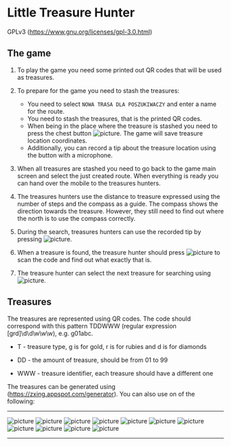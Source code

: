 # Little Treasure Hunter

GPLv3 (https://www.gnu.org/licenses/gpl-3.0.html)

## The game

1. To play the game you need some printed out QR codes that will be used as treasures.

2. To prepare for the game you need to stash the treasures:
    * You need to select `NOWA TRASA DLA POSZUKIWACZY` and enter a name for the route.
    * You need to stash the treasures, that is the printed QR codes.
    * When being in the place where the treasure is stashed you need to press the chest button ![picture](/app/src/main/res/drawable/chest_small.png).
    The game will save treasure location coordinates.
    * Additionally, you can record a tip about the treasure location using the button with a microphone.

3. When all treasures are stashed you need to go back to the game main screen and select the just created route.
When everything is ready you can hand over the mobile to the treasures hunters.

4. The treasures hunters use the distance to treasure expressed using the number of steps and the compass as a guide.
The compass shows the direction towards the treasure.
However, they still need to find out where the north is to use the compass correctly.

5. During the search, treasures hunters can use the recorded tip by pressing ![picture](/app/src/main/res/drawable/megaphone_small.png).

6. When a treasure is found, the treasure hunter should press ![picture](/app/src/main/res/drawable/chest_small2.png) to scan the code and find out what exactly that is.

7. The treasure hunter can select the next treasure for searching using ![picture](/app/src/main/res/drawable/change_chest_small.png).

## Treasures

The treasures are represented using QR codes.
The code should correspond with this pattern TDDWWW (regular expression [grd]\d\d\w\w\w), e.g. g01abc.

 * T - treasure type, g is for gold, r is for rubies and d is for diamonds

 * DD - the amount of treasure, should be from 01 to 99

 * WWW - treasure identifier, each treasure should have a different one

The treasures can be generated using (https://zxing.appspot.com/generator). You can also use on of the following:
 * * *
 ![picture](sample_treasures/diamond03.png)
 ![picture](sample_treasures/diamond11.png)
 ![picture](sample_treasures/diamond22.png)
 ![picture](sample_treasures/gold01.png)
 ![picture](sample_treasures/gold19.png)
 ![picture](sample_treasures/gold27.png)
 ![picture](sample_treasures/gold32.png)
 ![picture](sample_treasures/gold37.png)
 ![picture](sample_treasures/ruby02.png)
 ![picture](sample_treasures/ruby14.png)
 ![picture](sample_treasures/ruby26.png)
 * * *
